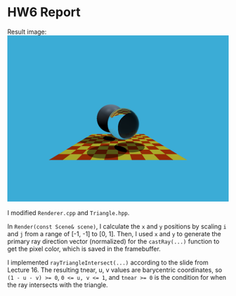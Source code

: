 # HW6 Report

Result image:\
![result](./out.png)

I modified `Renderer.cpp` and `Triangle.hpp`.

In `Render(const Scene& scene)`, I calculate the `x` and `y` positions by scaling `i` and `j` from a range of [-1, -1] to [0, 1]. Then, I used `x` and `y` to generate the primary ray direction vector (normalized) for the `castRay(...)` function to get the pixel color, which is saved in the framebuffer.

I implemented `rayTriangleIntersect(...)` according to the slide from Lecture 16. The resulting tnear, u, v values are barycentric coordinates, so `(1 - u - v) >= 0`, `0 <= u, v <= 1`, and `tnear >= 0` is the condition for when the ray intersects with the triangle.
